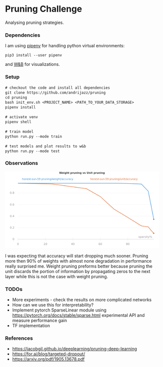 # Pruning Challenge

Analysing pruning strategies.

### Dependencies

I am using [pipenv](https://pipenv-es.readthedocs.io/es/stable/) for handling python virtual environments:
```
pip3 install --user pipenv
```
and [W&B](https://www.wandb.com/) for visualizations.

### Setup

```
# checkout the code and install all dependencies
git clone https://github.com/andrijazz/pruning
cd pruning
bash init_env.sh <PROJECT_NAME> <PATH_TO_YOUR_DATA_STORAGE>
pipenv install

# activate venv
pipenv shell

# train model
python run.py --mode train

# test models and plot results to w&b
python run.py --mode test

```

### Observations

![](https://github.com/andrijazz/pruning/blob/master/docs/plot2.png)

I was expecting that accuracy will start dropping much sooner. Pruning more then 90% of weights with almost none degradation in performance really surprised me. Weight pruning preforms better because pruning the unit discards the portion of information by propagating zeros to the next layer while this is not the case with weight pruning.

### TODOs
* More experiments - check the results on more complicated networks
* How can we use this for interpretability?
* Implement pytorch SparseLinear module using https://pytorch.org/docs/stable/sparse.html experimental API and measure performance gain
* TF implementation

### References
* https://jacobgil.github.io/deeplearning/pruning-deep-learning
* https://for.ai/blog/targeted-dropout/
* https://arxiv.org/pdf/1905.13678.pdf

